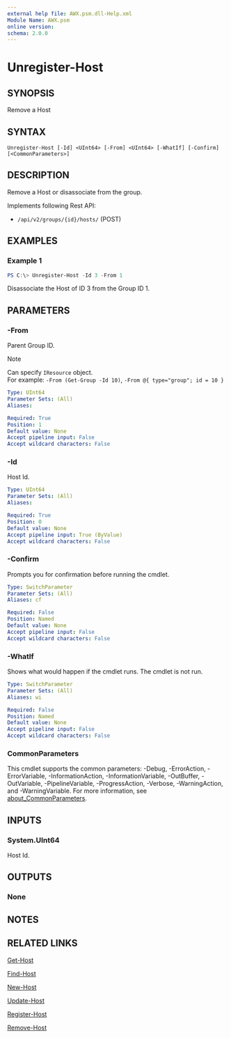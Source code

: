 ```yaml
---
external help file: AWX.psm.dll-Help.xml
Module Name: AWX.psm
online version:
schema: 2.0.0
---
```


# Unregister-Host

## SYNOPSIS
Remove a Host

## SYNTAX

```
Unregister-Host [-Id] <UInt64> [-From] <UInt64> [-WhatIf] [-Confirm] [<CommonParameters>]
```

## DESCRIPTION
Remove a Host or disassociate from the group.

Implements following Rest API:  
- `/api/v2/groups/{id}/hosts/` (POST)

## EXAMPLES

### Example 1
```powershell
PS C:\> Unregister-Host -Id 3 -From 1
```

Disassociate the Host of ID 3 from the Group ID 1.

## PARAMETERS

### -From
Parent Group ID.

> [!NOTE]  
> Can specify `IResource` object.  
> For example: `-From (Get-Group -Id 10)`, `-From @{ type="group"; id = 10 }`

```yaml
Type: UInt64
Parameter Sets: (All)
Aliases:

Required: True
Position: 1
Default value: None
Accept pipeline input: False
Accept wildcard characters: False
```

### -Id
Host Id.

```yaml
Type: UInt64
Parameter Sets: (All)
Aliases:

Required: True
Position: 0
Default value: None
Accept pipeline input: True (ByValue)
Accept wildcard characters: False
```

### -Confirm
Prompts you for confirmation before running the cmdlet.

```yaml
Type: SwitchParameter
Parameter Sets: (All)
Aliases: cf

Required: False
Position: Named
Default value: None
Accept pipeline input: False
Accept wildcard characters: False
```

### -WhatIf
Shows what would happen if the cmdlet runs.
The cmdlet is not run.

```yaml
Type: SwitchParameter
Parameter Sets: (All)
Aliases: wi

Required: False
Position: Named
Default value: None
Accept pipeline input: False
Accept wildcard characters: False
```

### CommonParameters
This cmdlet supports the common parameters: -Debug, -ErrorAction, -ErrorVariable, -InformationAction, -InformationVariable, -OutBuffer, -OutVariable, -PipelineVariable, -ProgressAction, -Verbose, -WarningAction, and -WarningVariable. For more information, see [about_CommonParameters](http://go.microsoft.com/fwlink/?LinkID=113216).

## INPUTS

### System.UInt64
Host Id.

## OUTPUTS

### None

## NOTES

## RELATED LINKS

[Get-Host](Get-Host.md)

[Find-Host](Find-Host.md)

[New-Host](New-Host.md)

[Update-Host](Update-Host.md)

[Register-Host](Register-Host.md)

[Remove-Host](Remove-Host.md)
